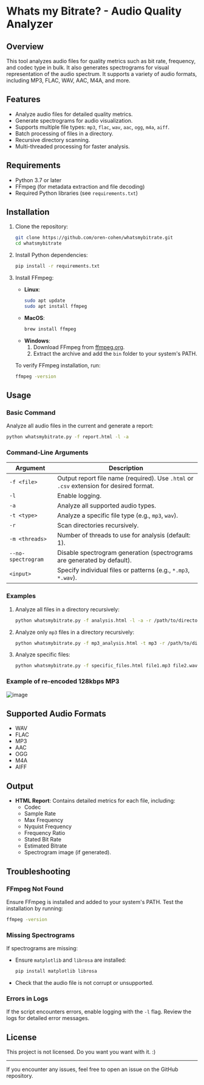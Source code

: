 # Whats my Bitrate? - Audio Quality Analyzer

## Overview
This tool analyzes audio files for quality metrics such as bit rate, frequency, and codec type in bulk. It also generates spectrograms for visual representation of the audio spectrum. It supports a variety of audio formats, including MP3, FLAC, WAV, AAC, M4A, and more.

## Features
- Analyze audio files for detailed quality metrics.
- Generate spectrograms for audio visualization.
- Supports multiple file types: `mp3`, `flac`, `wav`, `aac`, `ogg`, `m4a`, `aiff`.
- Batch processing of files in a directory.
- Recursive directory scanning.
- Multi-threaded processing for faster analysis.

## Requirements
- Python 3.7 or later
- FFmpeg (for metadata extraction and file decoding)
- Required Python libraries (see `requirements.txt`)

## Installation

1. Clone the repository:
   ```bash
   git clone https://github.com/oren-cohen/whatsmybitrate.git
   cd whatsmybitrate
   ```

2. Install Python dependencies:
   ```bash
   pip install -r requirements.txt
   ```

3. Install FFmpeg:
   - **Linux**:
     ```bash
     sudo apt update
     sudo apt install ffmpeg
     ```
   - **MacOS**:
     ```bash
     brew install ffmpeg
     ```
   - **Windows**:
     1. Download FFmpeg from [ffmpeg.org](https://ffmpeg.org/download.html).
     2. Extract the archive and add the `bin` folder to your system's PATH.

   To verify FFmpeg installation, run:
   ```bash
   ffmpeg -version
   ```

## Usage
### Basic Command
Analyze all audio files in the current and generate a report:
```bash
python whatsmybitrate.py -f report.html -l -a
```

### Command-Line Arguments
| Argument           | Description                                                                             |
| ------------------ | --------------------------------------------------------------------------------------- |
| `-f <file>`        | Output report file name (required). Use `.html` or `.csv` extension for desired format. |
| `-l`               | Enable logging.                                                                         |
| `-a`               | Analyze all supported audio types.                                                      |
| `-t <type>`        | Analyze a specific file type (e.g., `mp3`, `wav`).                                      |
| `-r`               | Scan directories recursively.                                                           |
| `-m <threads>`     | Number of threads to use for analysis (default: 1).                                     |
| `--no-spectrogram` | Disable spectrogram generation (spectrograms are generated by default).                 |
| `<input>`          | Specify individual files or patterns (e.g., `*.mp3`, `*.wav`).                          |

### Examples
1. Analyze all files in a directory recursively:
   ```bash
   python whatsmybitrate.py -f analysis.html -l -a -r /path/to/directory
   ```

2. Analyze only `mp3` files in a directory recursively:
   ```bash
   python whatsmybitrate.py -f mp3_analysis.html -t mp3 -r /path/to/directory
   ```

3. Analyze specific files:
   ```bash
   python whatsmybitrate.py -f specific_files.html file1.mp3 file2.wav
   ```
### Example of re-encoded 128kbps MP3
![image](https://github.com/user-attachments/assets/1c6e089a-b934-41f3-84fb-e07855121b54)

## Supported Audio Formats
- WAV
- FLAC
- MP3
- AAC
- OGG
- M4A
- AIFF

## Output
- **HTML Report**: Contains detailed metrics for each file, including:
  - Codec
  - Sample Rate
  - Max Frequency
  - Nyquist Frequency
  - Frequency Ratio
  - Stated Bit Rate
  - Estimated Bitrate
  - Spectrogram image (if generated).

## Troubleshooting
### FFmpeg Not Found
Ensure FFmpeg is installed and added to your system's PATH. Test the installation by running:
```bash
ffmpeg -version
```

### Missing Spectrograms
If spectrograms are missing:
- Ensure `matplotlib` and `librosa` are installed:
  ```bash
  pip install matplotlib librosa
  ```
- Check that the audio file is not corrupt or unsupported.

### Errors in Logs
If the script encounters errors, enable logging with the `-l` flag. Review the logs for detailed error messages.


## License
This project is not licensed. Do you want you want with it. :)

---

If you encounter any issues, feel free to open an issue on the GitHub repository.

